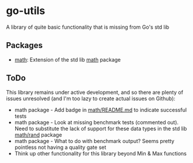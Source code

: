 # go-utils

A library of quite basic functionality that is missing from Go's std lib

## Packages

* [math](https://github.com/michaelcampbellgithub/go-utils/tree/main/math): Extension of the std lib [math](https://cs.opensource.google/go/go/+/master:src/math/) package

## ToDo

This library remains under active development, and so there are plenty of issues unresolved (and I'm too lazy to create actual issues on Github):
* math package - Add badge in [math/README.md](https://github.com/michaelcampbellgithub/go-utils/blob/main/math/README.md) to indicate successful tests
* math package - Look at missing benchmark tests (commented out). Need to substitute the lack of support for these data types in the std lib [math/rand](https://cs.opensource.google/go/go/+/master:src/math/rand/) package
* math package - What to do with benchmark output? Seems pretty pointless not having a quality gate set
* Think up other functionality for this library beyond Min & Max functions
